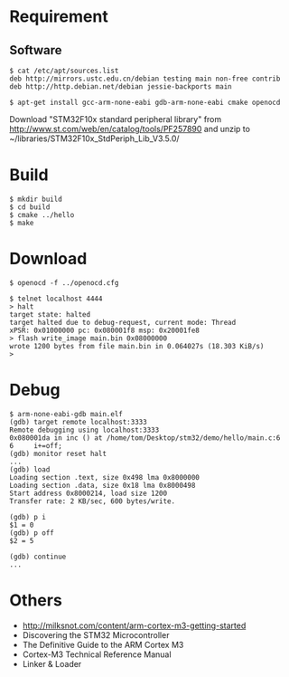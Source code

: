 # Requirement

## Software

    $ cat /etc/apt/sources.list
    deb http://mirrors.ustc.edu.cn/debian testing main non-free contrib
    deb http://http.debian.net/debian jessie-backports main

    $ apt-get install gcc-arm-none-eabi gdb-arm-none-eabi cmake openocd

Download "STM32F10x standard peripheral library" from http://www.st.com/web/en/catalog/tools/PF257890 and unzip
to ~/libraries/STM32F10x_StdPeriph_Lib_V3.5.0/

# Build

    $ mkdir build
    $ cd build
    $ cmake ../hello
    $ make

# Download

    $ openocd -f ../openocd.cfg

    $ telnet localhost 4444
    > halt
    target state: halted
    target halted due to debug-request, current mode: Thread
    xPSR: 0x01000000 pc: 0x080001f8 msp: 0x20001fe8
    > flash write_image main.bin 0x08000000
    wrote 1200 bytes from file main.bin in 0.064027s (18.303 KiB/s)
    >

# Debug

    $ arm-none-eabi-gdb main.elf
    (gdb) target remote localhost:3333
    Remote debugging using localhost:3333
    0x080001da in inc () at /home/tom/Desktop/stm32/demo/hello/main.c:6
    6     i+=off;
    (gdb) monitor reset halt
    ...
    (gdb) load
    Loading section .text, size 0x498 lma 0x8000000
    Loading section .data, size 0x18 lma 0x8000498
    Start address 0x8000214, load size 1200
    Transfer rate: 2 KB/sec, 600 bytes/write.

    (gdb) p i
    $1 = 0
    (gdb) p off
    $2 = 5

    (gdb) continue
    ...

# Others
- http://milksnot.com/content/arm-cortex-m3-getting-started
- Discovering the STM32 Microcontroller
- The Definitive Guide to the ARM Cortex M3
- Cortex-M3 Technical Reference Manual
- Linker & Loader